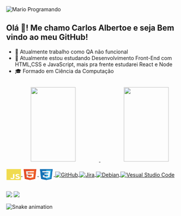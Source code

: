<img align="leaft" alt="Mario Programando" height="300" width="1090"  src="https://camo.githubusercontent.com/5dc6ee33381917e41fc9c4951799268998f11a9b864399bf79a0842e4f9b194d/68747470733a2f2f692e696d6775722e636f6d2f315a76566b44632e676966">

## Olá 👋! Me chamo Carlos Albertoe e seja Bem vindo ao meu GitHub!

- 🔭 Atualmente trabalho como QA não funcional 
- 🌱 Atualmente estou estudando Desenvolvimento Front-End com HTML,CSS e JavaScript, mais pra frente estudarei React e Node
- 🎓 Formado em Ciência da Computação

##


<div align="center">
  <a href="https://github.com/carlosbeto02">
  <img height="200em" width="49%" src="https://github-readme-stats.vercel.app/api?username=carlosbeto02&show_icons=true&theme=dracula&include_all_commits=true&count_private=true"/>
  <img height="200em" width="49%" src="https://github-readme-stats.vercel.app/api/top-langs/?username=carlosbeto02&layout=compact&langs_count=7&theme=dracula"/>
</div>
<div style="display: inline_block"><br>
  <img align="center" alt="JavaScript" height="30" width="40" src="https://raw.githubusercontent.com/devicons/devicon/master/icons/javascript/javascript-plain.svg">
  <img align="center" alt="HTML" height="30" width="40" src="https://raw.githubusercontent.com/devicons/devicon/master/icons/html5/html5-original.svg">
  <img align="center" alt="CSS" height="30" width="40" src="https://raw.githubusercontent.com/devicons/devicon/master/icons/css3/css3-original.svg">
  <img align="center" alt="GitHub" height="30" width="40" src="https://cdn.jsdelivr.net/gh/devicons/devicon/icons/github/github-original.svg" />
  <img align="center" alt="Jira" height="30" width="40" src="https://cdn.jsdelivr.net/gh/devicons/devicon/icons/jira/jira-original-wordmark.svg"  />
  <img align="center" alt="Debian" height="30" width="40" src="https://cdn.jsdelivr.net/gh/devicons/devicon/icons/debian/debian-plain-wordmark.svg" />
  <img align="center" alt="Vesual Studio Code" height="30" width="40" src="https://cdn.jsdelivr.net/gh/devicons/devicon/icons/vscode/vscode-original-wordmark.svg" /> 
  
  ##
 
<div> 
  <a href = "mailto:carlosbeto0202@gmail.com"><img src="https://img.shields.io/badge/-Gmail-%23333?style=for-the-badge&logo=gmail&logoColor=white" target="_blank"></a>
  <a href="https://www.linkedin.com/in/carlos-alberto-gomes-8317a11a3/" target="_blank"><img src="https://img.shields.io/badge/-LinkedIn-%230077B5?style=for-the-badge&logo=linkedin&logoColor=white" target="_blank"></a> 
 
   ![Snake animation](https://github.com/carlosbeto02/carlosbeto02/blob/output/github-contribution-grid-snake.svg)
 
</div>
